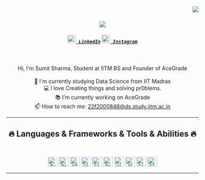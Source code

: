<img align="right" src="https://visitor-badge.laobi.icu/badge?page_id=zumrudu-anka.zumrudu-anka">

<h1 align="center">
  <a href="https://git.io/typing-svg">
    <img src="https://readme-typing-svg.herokuapp.com/?lines=Hello,+There!+👋;This+is+Sumit+Sharma....;Nice+to+meet+you!&center=true&size=30">
  </a>
</h1>

<h5 align="center">
  <code><a href="https://www.linkedin.com/in/chingaari-sharma/" title="LinkedIn Profile"><img width="22" src="images/linkedin.svg"> LinkedIn</a></code>
  <code><a href="https://www.instagram.com/chingaari_21/" title="Instagram Profile"><img width="22" src="images/instagram.svg"> Instagram</a></code>
</h5>
<br>
<p align="center">
  Hi, I'm Sumit Sharma, Student at IITM BS and Founder of AceGrade
  <br>
  <br>
  🔬 I'm currently studying Data Science from IIT Madras
  <br>
  💻 I love Creating things and solving pr0blems.
  <br>
  📚 I’m currently working on AceGrade
  <br>
  📫 How to reach me: <a href="mailto: 22f2000848@ds.study.iitm.ac.in">22f2000848@ds.study.iitm.ac.in</a>
</p>

<hr>
<h2 align="center">🔥 Languages & Frameworks & Tools & Abilities 🔥</h2>
<br>
<p align="center">
  <code><img title="Python" height="25" src="images/python-original.svg"></code>
  <code><img title="Problem Solving" height="25" src="images/problemSolving.png"></code>
  <code><img title="HTML5" height="25" src="images/html5.svg"></code>
  <code><img title="CSS" height="25" src="images/css.svg"></code>
  <code><img title="Git" height="25" src="images/git-original.svg"></code>
  <code><img title="PostgreSQL" height="25" src="images/postgresql.svg"></code>
  <code><img title="Visual Studio Code" height="25" src="images/vscode.png"></code>
  <code><img title="JSON" height="25" src="images/json.svg"></code>
  <code><img title="GitHub" height="25" src="images/github.svg"></code>
  <code><img title="Flask" height="25" src="images/flask.png"></code>
</p>
<hr>

